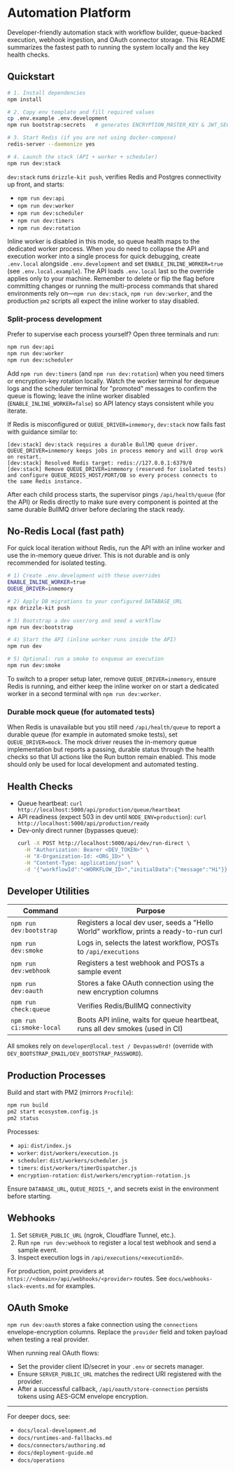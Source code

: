 # Automation Platform

Developer-friendly automation stack with workflow builder, queue-backed execution, webhook ingestion, and OAuth connector storage. This README summarizes the fastest path to running the system locally and the key health checks.

## Quickstart

```bash
# 1. Install dependencies
npm install

# 2. Copy env template and fill required values
cp .env.example .env.development
npm run bootstrap:secrets   # generates ENCRYPTION_MASTER_KEY & JWT_SECRET

# 3. Start Redis (if you are not using docker-compose)
redis-server --daemonize yes

# 4. Launch the stack (API + worker + scheduler)
npm run dev:stack
```

`dev:stack` runs `drizzle-kit push`, verifies Redis and Postgres connectivity up front, and starts:

- `npm run dev:api`
- `npm run dev:worker`
- `npm run dev:scheduler`
- `npm run dev:timers`
- `npm run dev:rotation`

Inline worker is disabled in this mode, so queue health maps to the dedicated worker process. When you do need to collapse the
API and execution worker into a single process for quick debugging, create `.env.local` alongside `.env.development` and set
`ENABLE_INLINE_WORKER=true` (see `.env.local.example`). The API loads `.env.local` last so the override applies only to your
machine. Remember to delete or flip the flag before committing changes or running the multi-process commands that shared
environments rely on—`npm run dev:stack`, `npm run dev:worker`, and the production `pm2` scripts all expect the inline worker to
stay disabled.

### Split-process development

Prefer to supervise each process yourself? Open three terminals and run:

```bash
npm run dev:api
npm run dev:worker
npm run dev:scheduler
```

Add `npm run dev:timers` (and `npm run dev:rotation`) when you need timers or encryption-key rotation locally. Watch the worker
terminal for dequeue logs and the scheduler terminal for "promoted" messages to confirm the queue is flowing; leave the inline
worker disabled (`ENABLE_INLINE_WORKER=false`) so API latency stays consistent while you iterate.

If Redis is misconfigured or `QUEUE_DRIVER=inmemory`, `dev:stack` now fails fast with guidance similar to:

```
[dev:stack] dev:stack requires a durable BullMQ queue driver. QUEUE_DRIVER=inmemory keeps jobs in process memory and will drop work on restart.
[dev:stack] Resolved Redis target: redis://127.0.0.1:6379/0
[dev:stack] Remove QUEUE_DRIVER=inmemory (reserved for isolated tests) and configure QUEUE_REDIS_HOST/PORT/DB so every process connects to the same Redis instance.
```

After each child process starts, the supervisor pings `/api/health/queue` (for the API) or Redis directly to make sure every component is pointed at the same durable BullMQ driver before declaring the stack ready.

## No-Redis Local (fast path)

For quick local iteration without Redis, run the API with an inline worker and use the in-memory queue driver. This is not durable and is only recommended for isolated testing.

```bash
# 1) Create .env.development with these overrides
ENABLE_INLINE_WORKER=true
QUEUE_DRIVER=inmemory

# 2) Apply DB migrations to your configured DATABASE_URL
npx drizzle-kit push

# 3) Bootstrap a dev user/org and seed a workflow
npm run dev:bootstrap

# 4) Start the API (inline worker runs inside the API)
npm run dev

# 5) Optional: run a smoke to enqueue an execution
npm run dev:smoke
```

To switch to a proper setup later, remove `QUEUE_DRIVER=inmemory`, ensure Redis is running, and either keep the inline worker on or start a dedicated worker in a second terminal with `npm run dev:worker`.

### Durable mock queue (for automated tests)

When Redis is unavailable but you still need `/api/health/queue` to report a durable queue (for example in automated smoke tests), set `QUEUE_DRIVER=mock`. The mock driver reuses the in-memory queue implementation but reports a passing, durable status through the health checks so that UI actions like the Run button remain enabled. This mode should only be used for local development and automated testing.

## Health Checks

- Queue heartbeat: `curl http://localhost:5000/api/production/queue/heartbeat`
- API readiness (expect 503 in dev until `NODE_ENV=production`): `curl http://localhost:5000/api/production/ready`
- Dev-only direct runner (bypasses queue):
  ```bash
  curl -X POST http://localhost:5000/api/dev/run-direct \
    -H "Authorization: Bearer <DEV_TOKEN>" \
    -H "X-Organization-Id: <ORG_ID>" \
    -H "Content-Type: application/json" \
    -d '{"workflowId":"<WORKFLOW_ID>","initialData":{"message":"Hi"}}'
  ```

## Developer Utilities

| Command | Purpose |
| --- | --- |
| `npm run dev:bootstrap` | Registers a local dev user, seeds a "Hello World" workflow, prints a ready-to-run curl |
| `npm run dev:smoke` | Logs in, selects the latest workflow, POSTs to `/api/executions` |
| `npm run dev:webhook` | Registers a test webhook and POSTs a sample event |
| `npm run dev:oauth` | Stores a fake OAuth connection using the new encryption columns |
| `npm run check:queue` | Verifies Redis/BullMQ connectivity |
| `npm run ci:smoke-local` | Boots API inline, waits for queue heartbeat, runs all dev smokes (used in CI) |

All smokes rely on `developer@local.test / Devpassw0rd!` (override with `DEV_BOOTSTRAP_EMAIL/DEV_BOOTSTRAP_PASSWORD`).

## Production Processes

Build and start with PM2 (mirrors `Procfile`):

```bash
npm run build
pm2 start ecosystem.config.js
pm2 status
```

Processes:
- `api`: `dist/index.js`
- `worker`: `dist/workers/execution.js`
- `scheduler`: `dist/workers/scheduler.js`
- `timers`: `dist/workers/timerDispatcher.js`
- `encryption-rotation`: `dist/workers/encryption-rotation.js`

Ensure `DATABASE_URL`, `QUEUE_REDIS_*`, and secrets exist in the environment before starting.

## Webhooks

1. Set `SERVER_PUBLIC_URL` (ngrok, Cloudflare Tunnel, etc.).
2. Run `npm run dev:webhook` to register a local test webhook and send a sample event.
3. Inspect execution logs in `/api/executions/<executionId>`.

For production, point providers at `https://<domain>/api/webhooks/<provider>` routes. See `docs/webhooks-slack-events.md` for examples.

## OAuth Smoke

`npm run dev:oauth` stores a fake connection using the `connections` envelope-encryption columns. Replace the `provider` field and token payload when testing a real provider.

When running real OAuth flows:

- Set the provider client ID/secret in your `.env` or secrets manager.
- Ensure `SERVER_PUBLIC_URL` matches the redirect URI registered with the provider.
- After a successful callback, `/api/oauth/store-connection` persists tokens using AES-GCM envelope encryption.

---

For deeper docs, see:

- `docs/local-development.md`
- `docs/runtimes-and-fallbacks.md`
- `docs/connectors/authoring.md`
- `docs/deployment-guide.md`
- `docs/operations`
